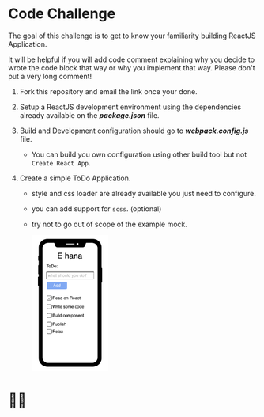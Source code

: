 # Code Challenge

The goal of this challenge is to get to know your familiarity building ReactJS Application.

It will be helpful if you will add code comment explaining why you decide to wrote the code block that way or why you implement that way. Please don't put a very long comment!

1. Fork this repository and email the link once your done.
2. Setup a ReactJS development environment using the dependencies already available on the **_package.json_** file.
3. Build and Development configuration should go to **_webpack.config.js_** file.
   - You can build you own configuration using other build tool but not `Create React App`.
4. Create a simple ToDo Application.

   - style and css loader are already available you just need to configure.
   - you can add support for `scss`. (optional)
   - try not to go out of scope of the example mock.

        <img src="E-hana.png" height="275">

# 🍻💯
